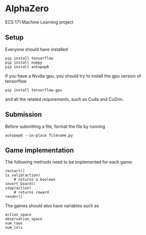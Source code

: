 # AlphaZero
ECS 171 Machine Learning project

## Setup

Everyone should have installed

    pip install tensorflow
    pip install numpy
    pip install autopep8

If you have a Nvidia gpu, you should try to install the gpu version of tensorflow

    pip install tensorflow-gpu
and all the related requirements, such as Cuda and CuDnn.

## Submission

Before submitting a file, format the file by running

    autopep8 --in-place filename.py

## Game implementation
The following methods need to be implemented for each game:

    restart()
    is_valid(action)
        # returns a boolean
    invert_board()
    step(action)
        # returns reward
    render()
The games should also have variables such as

    action_space
    observation_space
    num_rows
    num_cols
